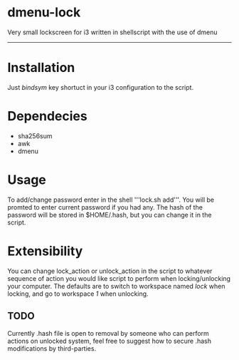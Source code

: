 # dmenu-lock
Very small lockscreen for i3 written in shellscript with the use of dmenu

---   

# Installation  
Just *bindsym* key shortuct in your i3 configuration to the script. 

# Dependecies  
* sha256sum  
* awk  
* dmenu  

# Usage  
To add/change password enter in the shell '''lock.sh add'''. You will be promted to enter current password if you had any. The hash of the password will be stored in $HOME/.hash, but you can change it in the script.  

# Extensibility  
You can change lock_action or unlock_action in the script to whatever sequence of action you would like script to perform when locking/unlocking your computer. The defaults are to switch to workspace named *lock* when locking, and go to workspace *1* when unlocking.  

## TODO  
Currently .hash file is open to removal by someone who can perform actions on unlocked system, feel free to suggest how to secure .hash modifications by third-parties. 
